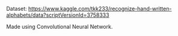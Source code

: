 Dataset: https://www.kaggle.com/tkk233/recognize-hand-written-alphabets/data?scriptVersionId=3758333

Made using Convolutional Neural Network.

